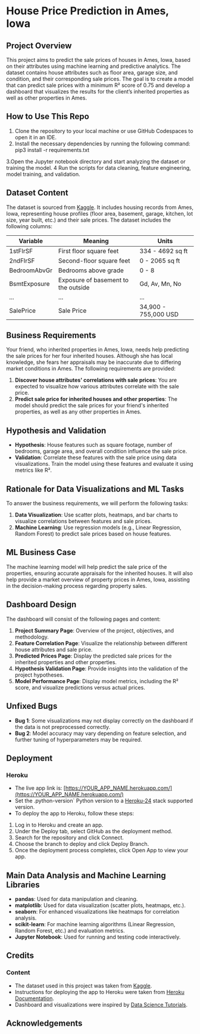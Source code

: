 # House Price Prediction in Ames, Iowa

## Project Overview

This project aims to predict the sale prices of houses in Ames, Iowa, based on their attributes using machine learning and predictive analytics. The dataset contains house attributes such as floor area, garage size, and condition, and their corresponding sale prices. The goal is to create a model that can predict sale prices with a minimum R² score of 0.75 and develop a dashboard that visualizes the results for the client’s inherited properties as well as other properties in Ames.

## How to Use This Repo

1. Clone the repository to your local machine or use GitHub Codespaces to open it in an IDE.
2. Install the necessary dependencies by running the following command:
pip3 install -r requirements.txt

3.Open the Jupyter notebook directory and start analyzing the dataset or training the model.
4 Run the scripts for data cleaning, feature engineering, model training, and validation.

## Dataset Content

The dataset is sourced from [Kaggle](https://www.kaggle.com/codeinstitute/housing-prices-data). It includes housing records from Ames, Iowa, representing house profiles (floor area, basement, garage, kitchen, lot size, year built, etc.) and their sale prices. The dataset includes the following columns:

| Variable        | Meaning                                          | Units               |
|-----------------|--------------------------------------------------|---------------------|
| 1stFlrSF        | First floor square feet                          | 334 - 4692 sq ft    |
| 2ndFlrSF        | Second-floor square feet                         | 0 - 2065 sq ft      |
| BedroomAbvGr    | Bedrooms above grade                             | 0 - 8               |
| BsmtExposure    | Exposure of basement to the outside              | Gd, Av, Mn, No      |
| ...             | ...                                              | ...                 |
| SalePrice       | Sale Price                                       | 34,900 - 755,000 USD|

## Business Requirements

Your friend, who inherited properties in Ames, Iowa, needs help predicting the sale prices for her four inherited houses. Although she has local knowledge, she fears her appraisals may be inaccurate due to differing market conditions in Ames. The following requirements are provided:

1. **Discover house attributes' correlations with sale prices**: You are expected to visualize how various attributes correlate with the sale price.
2. **Predict sale price for inherited houses and other properties**: The model should predict the sale prices for your friend's inherited properties, as well as any other properties in Ames.

## Hypothesis and Validation

- **Hypothesis**: House features such as square footage, number of bedrooms, garage area, and overall condition influence the sale price.
- **Validation**: Correlate these features with the sale price using data visualizations. Train the model using these features and evaluate it using metrics like R².

## Rationale for Data Visualizations and ML Tasks

To answer the business requirements, we will perform the following tasks:

1. **Data Visualization**: Use scatter plots, heatmaps, and bar charts to visualize correlations between features and sale prices.
2. **Machine Learning**: Use regression models (e.g., Linear Regression, Random Forest) to predict sale prices based on house features.

## ML Business Case

The machine learning model will help predict the sale price of the properties, ensuring accurate appraisals for the inherited houses. It will also help provide a market overview of property prices in Ames, Iowa, assisting in the decision-making process regarding property sales.

## Dashboard Design

The dashboard will consist of the following pages and content:

1. **Project Summary Page**: Overview of the project, objectives, and methodology.
2. **Feature Correlation Page**: Visualize the relationship between different house attributes and sale price.
3. **Predicted Prices Page**: Display the predicted sale prices for the inherited properties and other properties.
4. **Hypothesis Validation Page**: Provide insights into the validation of the project hypotheses.
5. **Model Performance Page**: Display model metrics, including the R² score, and visualize predictions versus actual prices.

## Unfixed Bugs

- **Bug 1**: Some visualizations may not display correctly on the dashboard if the data is not preprocessed correctly.
- **Bug 2**: Model accuracy may vary depending on feature selection, and further tuning of hyperparameters may be required.

## Deployment

### Heroku

- The live app link is: [https://YOUR_APP_NAME.herokuapp.com/](https://YOUR_APP_NAME.herokuapp.com/)
- Set the .python-version` Python version to a [Heroku-24](https://devcenter.heroku.com/articles/python-support#supported-runtimes) stack supported version.
- To deploy the app to Heroku, follow these steps:
  
1. Log in to Heroku and create an app.
2. Under the Deploy tab, select GitHub as the deployment method.
3. Search for the repository and click Connect.
4. Choose the branch to deploy and click Deploy Branch.
5. Once the deployment process completes, click Open App to view your app.

## Main Data Analysis and Machine Learning Libraries

- **pandas**: Used for data manipulation and cleaning.
- **matplotlib**: Used for data visualization (scatter plots, heatmaps, etc.).
- **seaborn**: For enhanced visualizations like heatmaps for correlation analysis.
- **scikit-learn**: For machine learning algorithms (Linear Regression, Random Forest, etc.) and evaluation metrics.
- **Jupyter Notebook**: Used for running and testing code interactively.

## Credits

### Content

- The dataset used in this project was taken from [Kaggle](https://www.kaggle.com/codeinstitute/housing-prices-data).
- Instructions for deploying the app to Heroku were taken from [Heroku Documentation](https://devcenter.heroku.com/articles/git).
- Dashboard and visualizations were inspired by [Data Science Tutorials](https://www.datacamp.com/community/tutorials).

## Acknowledgements

